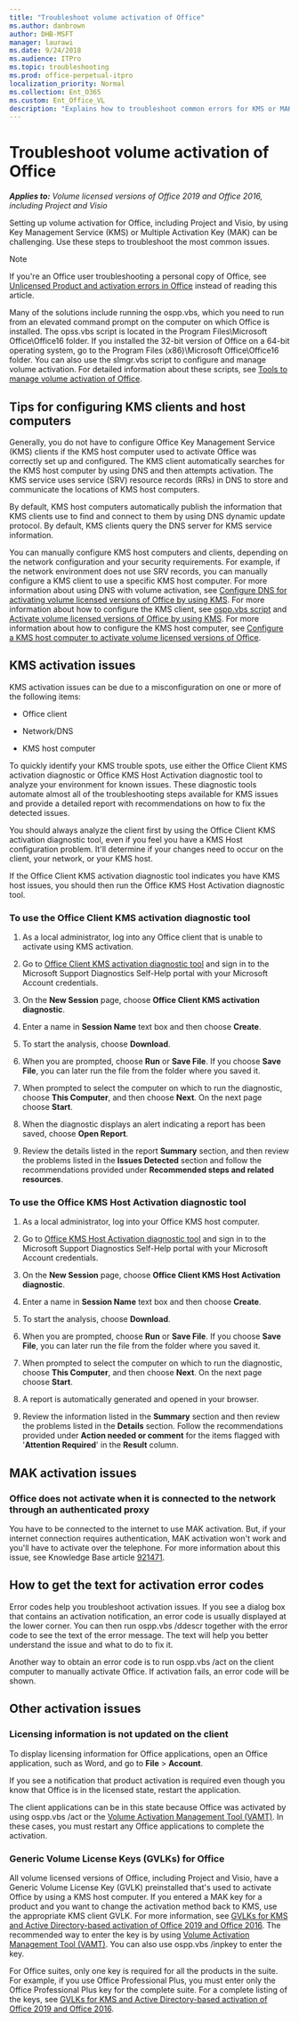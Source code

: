 ```yaml
---
title: "Troubleshoot volume activation of Office"
ms.author: danbrown
author: DHB-MSFT
manager: laurawi
ms.date: 9/24/2018
ms.audience: ITPro
ms.topic: troubleshooting
ms.prod: office-perpetual-itpro
localization_priority: Normal
ms.collection: Ent_O365
ms.custom: Ent_Office_VL
description: "Explains how to troubleshoot common errors for KMS or MAK-based activation of Office."
---
```


# Troubleshoot volume activation of Office

***Applies to:*** *Volume licensed versions of Office 2019 and Office 2016, including Project and Visio*


Setting up volume activation for Office, including Project and Visio, by using Key Management Service (KMS) or Multiple Activation Key (MAK) can be challenging. Use these steps to troubleshoot the most common issues.

> [!NOTE]
> If you're an Office user troubleshooting a personal copy of Office, see [Unlicensed Product and activation errors in Office](https://support.office.com/article/0d23d3c0-c19c-4b2f-9845-5344fedc4380) instead of reading this article.
  
Many of the solutions include running the ospp.vbs, which you need to run from an elevated command prompt on the computer on which Office is installed. The opss.vbs script is located in the Program Files\Microsoft Office\Office16 folder. If you installed the 32-bit version of Office on a 64-bit operating system, go to the Program Files (x86)\Microsoft Office\Office16 folder. You can also use the slmgr.vbs script to configure and manage volume activation. For detailed information about these scripts, see [Tools to manage volume activation of Office](tools-to-manage-volume-activation-of-office.md).
  
   
## Tips for configuring KMS clients and host computers

Generally, you do not have to configure Office Key Management Service (KMS) clients if the KMS host computer used to activate Office was correctly set up and configured. The KMS client automatically searches for the KMS host computer by using DNS and then attempts activation. The KMS service uses service (SRV) resource records (RRs) in DNS to store and communicate the locations of KMS host computers.
  
By default, KMS host computers automatically publish the information that KMS clients use to find and connect to them by using DNS dynamic update protocol. By default, KMS clients query the DNS server for KMS service information.
  
You can manually configure KMS host computers and clients, depending on the network configuration and your security requirements. For example, if the network environment does not use SRV records, you can manually configure a KMS client to use a specific KMS host computer. For more information about using DNS with volume activation, see [Configure DNS for activating volume licensed versions of Office by using KMS](configure-dns-to-activate-office-by-using-kms.md). For more information about how to configure the KMS client, see [ospp.vbs script](tools-to-manage-volume-activation-of-office.md#ospp) and [Activate volume licensed versions of Office by using KMS](activate-office-by-using-kms.md). For more information about how to configure the KMS host computer, see [Configure a KMS host computer to activate volume licensed versions of Office](configure-a-kms-host-computer-for-office.md).
  



## KMS activation issues

KMS activation issues can be due to a misconfiguration on one or more of the following items:
  
- Office client
  
- Network/DNS
    
- KMS host computer
    
To quickly identify your KMS trouble spots, use either the Office Client KMS activation diagnostic or Office KMS Host Activation diagnostic tool to analyze your environment for known issues. These diagnostic tools automate almost all of the troubleshooting steps available for KMS issues and provide a detailed report with recommendations on how to fix the detected issues.
  
You should always analyze the client first by using the Office Client KMS activation diagnostic tool, even if you feel you have a KMS Host configuration problem. It'll determine if your changes need to occur on the client, your network, or your KMS host.
  
If the Office Client KMS activation diagnostic tool indicates you have KMS host issues, you should then run the Office KMS Host Activation diagnostic tool.
  

### To use the Office Client KMS activation diagnostic tool

1. As a local administrator, log into any Office client that is unable to activate using KMS activation.
    
2. Go to [Office Client KMS activation diagnostic tool](https://go.microsoft.com/fwlink/p/?LinkId=335903) and sign in to the Microsoft Support Diagnostics Self-Help portal with your Microsoft Account credentials. 
    
3. On the **New Session** page, choose **Office Client KMS activation diagnostic**.
    
4. Enter a name in **Session Name** text box and then choose **Create**.
    
5. To start the analysis, choose **Download**.
    
6. When you are prompted, choose **Run** or **Save File**. If you choose **Save File**, you can later run the file from the folder where you saved it.
    
7. When prompted to select the computer on which to run the diagnostic, choose **This Computer**, and then choose **Next**. On the next page choose **Start**.
    
8. When the diagnostic displays an alert indicating a report has been saved, choose **Open Report**.
    
9. Review the details listed in the report **Summary** section, and then review the problems listed in the **Issues Detected** section and follow the recommendations provided under **Recommended steps and related resources**.
    
### To use the Office KMS Host Activation diagnostic tool

1. As a local administrator, log into your Office KMS host computer.
    
2. Go to [Office KMS Host Activation diagnostic tool](https://go.microsoft.com/fwlink/p/?LinkId=335904) and sign in to the Microsoft Support Diagnostics Self-Help portal with your Microsoft Account credentials. 
    
3. On the **New Session** page, choose **Office Client KMS Host Activation diagnostic**.
    
4. Enter a name in **Session Name** text box and then choose **Create**.
    
5. To start the analysis, choose **Download**.
    
6. When you are prompted, choose **Run** or **Save File**. If you choose **Save File**, you can later run the file from the folder where you saved it.
    
7. When prompted to select the computer on which to run the diagnostic, choose **This Computer**, and then choose **Next**. On the next page choose **Start**.
    
8. A report is automatically generated and opened in your browser.
    
9. Review the information listed in the **Summary** section and then review the problems listed in the **Details** section. Follow the recommendations provided under **Action needed or comment** for the items flagged with '**Attention Required**' in the **Result** column. 
    

## MAK activation issues


  
### Office does not activate when it is connected to the network through an authenticated proxy

You have to be connected to the internet to use MAK activation. But, if your internet connection requires authentication, MAK activation won't work and you'll have to activate over the telephone. For more information about this issue, see Knowledge Base article [921471](https://go.microsoft.com/fwlink/p/?LinkId=183044).
  

<a name="ErrorText"> </a>

## How to get the text for activation error codes

Error codes help you troubleshoot activation issues. If you see a dialog box that contains an activation notification, an error code is usually displayed at the lower corner. You can then run ospp.vbs /ddescr together with the error code to see the text of the error message. The text will help you better understand the issue and what to do to fix it. 
  
Another way to obtain an error code is to run ospp.vbs /act on the client computer to manually activate Office. If activation fails, an error code will be shown. 
  
<a name="OtherIssues"> </a>

## Other activation issues

### Licensing information is not updated on the client

To display licensing information for Office applications, open an Office application, such as Word, and go to **File** > **Account**.
  
If you see a notification that product activation is required even though you know that Office is in the licensed state, restart the application.
  
The client applications can be in this state because Office was activated by using ospp.vbs /act or the [Volume Activation Management Tool (VAMT)](https://docs.microsoft.com/windows/deployment/volume-activation/volume-activation-management-tool). In these cases, you must restart any Office applications to complete the activation.
  
### Generic Volume License Keys (GVLKs) for Office

All volume licensed versions of Office, including Project and Visio, have a Generic Volume License Key (GVLK) preinstalled that's used to activate Office by using a KMS host computer. If you entered a MAK key for a product and you want to change the activation method back to KMS, use the appropriate KMS client GVLK. For more information, see [GVLKs for KMS and Active Directory-based activation of Office 2019 and Office 2016](gvlks.md). The recommended way to enter the key is by using [Volume Activation Management Tool (VAMT)](https://docs.microsoft.com/windows/deployment/volume-activation/volume-activation-management-tool). You can also use ospp.vbs /inpkey to enter the key. 
  
For Office suites, only one key is required for all the products in the suite. For example, if you use Office Professional Plus, you must enter only the Office Professional Plus key for the complete suite. For a complete listing of the keys, see [GVLKs for KMS and Active Directory-based activation of Office 2019 and Office 2016](gvlks.md).
  


